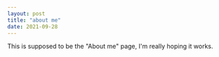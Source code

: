 ```yaml
---
layout: post
title: "about me"
date: 2021-09-28
---
```

This is supposed to be the "About me" page, I'm really hoping it works. 
